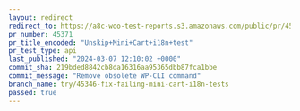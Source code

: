 ```yaml
---
layout: redirect
redirect_to: https://a8c-woo-test-reports.s3.amazonaws.com/public/pr/45371/api/index.html
pr_number: 45371
pr_title_encoded: "Unskip+Mini+Cart+i18n+test"
pr_test_type: api
last_published: "2024-03-07 12:10:02 +0000"
commit_sha: 219bded8842cb8da16316aa95365dbb87fca1bbe
commit_message: "Remove obsolete WP-CLI command"
branch_name: try/45346-fix-failing-mini-cart-i18n-tests
passed: true
---
```

